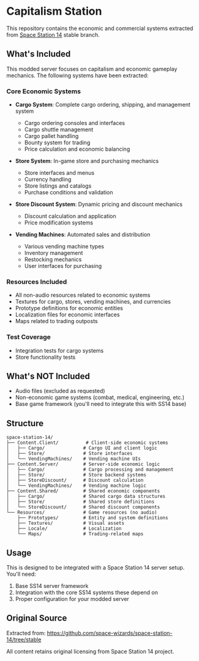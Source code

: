 # Capitalism Station

This repository contains the economic and commercial systems extracted from [Space Station 14](https://github.com/space-wizards/space-station-14) stable branch.

## What's Included

This modded server focuses on capitalism and economic gameplay mechanics. The following systems have been extracted:

### Core Economic Systems

- **Cargo System**: Complete cargo ordering, shipping, and management system
  - Cargo ordering consoles and interfaces
  - Cargo shuttle management
  - Cargo pallet handling
  - Bounty system for trading
  - Price calculation and economic balancing

- **Store System**: In-game store and purchasing mechanics  
  - Store interfaces and menus
  - Currency handling
  - Store listings and catalogs
  - Purchase conditions and validation

- **Store Discount System**: Dynamic pricing and discount mechanics
  - Discount calculation and application
  - Price modification systems

- **Vending Machines**: Automated sales and distribution
  - Various vending machine types
  - Inventory management
  - Restocking mechanics
  - User interfaces for purchasing

### Resources Included

- All non-audio resources related to economic systems
- Textures for cargo, stores, vending machines, and currencies
- Prototype definitions for economic entities
- Localization files for economic interfaces
- Maps related to trading outposts

### Test Coverage

- Integration tests for cargo systems
- Store functionality tests

## What's NOT Included

- Audio files (excluded as requested)
- Non-economic game systems (combat, medical, engineering, etc.)
- Base game framework (you'll need to integrate this with SS14 base)

## Structure

```
space-station-14/
├── Content.Client/          # Client-side economic systems
│   ├── Cargo/              # Cargo UI and client logic
│   ├── Store/              # Store interfaces  
│   └── VendingMachines/    # Vending machine UIs
├── Content.Server/         # Server-side economic logic
│   ├── Cargo/              # Cargo processing and management
│   ├── Store/              # Store backend systems
│   ├── StoreDiscount/      # Discount calculation
│   └── VendingMachines/    # Vending machine logic
├── Content.Shared/         # Shared economic components
│   ├── Cargo/              # Shared cargo data structures
│   ├── Store/              # Shared store definitions
│   └── StoreDiscount/      # Shared discount components
└── Resources/              # Game resources (no audio)
    ├── Prototypes/         # Entity and system definitions
    ├── Textures/           # Visual assets
    ├── Locale/             # Localization
    └── Maps/               # Trading-related maps
```

## Usage

This is designed to be integrated with a Space Station 14 server setup. You'll need:

1. Base SS14 server framework
2. Integration with the core SS14 systems these depend on
3. Proper configuration for your modded server

## Original Source

Extracted from: https://github.com/space-wizards/space-station-14/tree/stable

All content retains original licensing from Space Station 14 project.